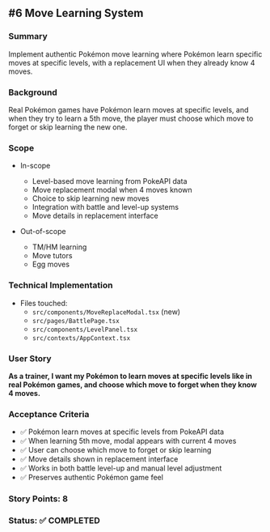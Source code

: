 ## #6 Move Learning System

### Summary
Implement authentic Pokémon move learning where Pokémon learn specific moves at specific levels, with a replacement UI when they already know 4 moves.

### Background
Real Pokémon games have Pokémon learn moves at specific levels, and when they try to learn a 5th move, the player must choose which move to forget or skip learning the new one.

### Scope
- In-scope
  - Level-based move learning from PokeAPI data
  - Move replacement modal when 4 moves known
  - Choice to skip learning new moves
  - Integration with battle and level-up systems
  - Move details in replacement interface

- Out-of-scope
  - TM/HM learning
  - Move tutors
  - Egg moves

### Technical Implementation
- Files touched:
  - `src/components/MoveReplaceModal.tsx` (new)
  - `src/pages/BattlePage.tsx`
  - `src/components/LevelPanel.tsx`
  - `src/contexts/AppContext.tsx`

### User Story
**As a trainer, I want my Pokémon to learn moves at specific levels like in real Pokémon games, and choose which move to forget when they know 4 moves.**

### Acceptance Criteria
- ✅ Pokémon learn moves at specific levels from PokeAPI data
- ✅ When learning 5th move, modal appears with current 4 moves
- ✅ User can choose which move to forget or skip learning
- ✅ Move details shown in replacement interface
- ✅ Works in both battle level-up and manual level adjustment
- ✅ Preserves authentic Pokémon game feel

### Story Points: 8

### Status: ✅ COMPLETED
